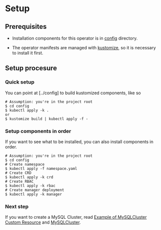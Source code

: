 Setup
=====

## Prerequisites

* Installation components for this operator is in [config](../config) directory.

* The operator manifests are managed with [kustomize](https://kustomize.io/), so it is necessary to install it first.

## Setup procesure

### Quick setup

You can point at [../config] to build kustomized components, like so

```shell
# Assumption: you're in the project root
$ cd config
$ kubectl apply -k .
or
$ kustomize build | kubectl apply -f - 
```

### Setup components in order

If you want to see what to be installed, you can also install components in order.

```shell
# Assumption: you're in the project root
$ cd config
# Create namespace
$ kubectl apply -f namespace.yaml
# Create CRD
$ kubectl apply -k crd
# Create RBAC
$ kubectl apply -k rbac
# Create manager deployment
$ kubectl apply -k manager
```

### Next step

If you want to create a MySQL Cluster, read [Example of MySQLCluster Custom Resource](./example_mysql_cluster.md) and [MySQLCluster](./crd_mysql_cluster.md).
